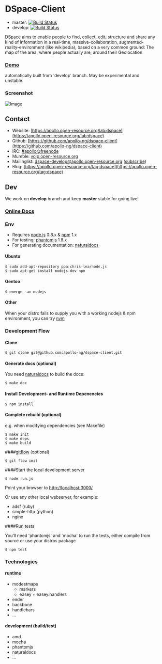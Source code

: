# DSpace-Client

* master: [![Build Status](https://travis-ci.org/apollo-ng/dspace-client.png?branch=master)](https://travis-ci.org/apollo-ng/dspace-client)
* develop: [![Build Status](https://travis-ci.org/apollo-ng/dspace-client.png?branch=develop)](https://travis-ci.org/apollo-ng/dspace-client)

DSpace aims to enable people to find, collect, edit, structure and share any kind of information
in a real-time, massive-collaboration, augmented-reality-environment (like wikipedia),
based on a very common ground: The map of the area, where people actually are, around their Geolocation.

### [Demo](http://dspace-develop.open-resource.org/)
automatically built from 'develop' branch. May be experimental and unstable.

### Screenshot

![Image](https://apollo.open-resource.org/_media/lab:screenshot-dspace-develop.jpg)

## Contact

* Website: [https://apollo.open-resource.org/lab:dspace](https://apollo.open-resource.org/lab:dspace)
* Github: [https://github.com/apollo-ng/dspace-client](https://github.com/apollo-ng/dspace-client)
* IRC: [#apollo@freenode](http://webchat.freenode.net?channels=apollo)
* Mumble: [voip.open-resource.org](mumble://voip.open-resource.org)
* Mailinglist: [dspace-develop@apollo.open-resource.org](mailto://dspace-develop@apollo.open-resource.org) ([subscribe](mailto://dspace-develop-subscribe@apollo.open-resource.org))
* Blog: [https://apollo.open-resource.org/tag:dspace](https://apollo.open-resource.org/tag:dspace)

## Dev

We work on **develop** branch and keep **master** stable for going live!

### [Online Docs](http://dspace-develop.open-resource.org/doc/)

### Env

* Requires [node.js](http://nodejs.org/) 0.8.x & [npm](https://npmjs.org/) 1.x
* For testing: [phantomjs](http://phantomjs.org/) 1.8.x
* For generating documentation: [naturaldocs](http://naturaldocs.org/) 

#### Ubuntu

    $ sudo add-apt-repository ppa:chris-lea/node.js
    $ sudo apt-get install nodejs-dev npm

#### Gentoo

    $ emerge -av nodejs

#### Other

When your distro fails to supply you with a working nodejs & npm
environment, you can try [nvm](https://github.com/creationix/nvm)

### Development Flow

#### Clone

    $ git clone git@github.com:apollo-ng/dspace-client.git

#### Generate docs (optional)

You need [naturaldocs](http://naturaldocs.org/) to build the docs:

    $ make doc

#### Install Development- and Runtime Depenencies

    $ npm install

#### Complete rebuild (optional)
e.g. when modifying dependencies
(see Makefile)

    $ make init
    $ make deps
    $ make build
    

####[gitflow](https://github.com/nvie/gitflow) (optional)

    $ git flow init

####Start the local development server

    $ node run.js

Point your browser to [http://localhost:3000/](http://localhost:3000/)

Or use any other local webserver, for example:

* adsf (ruby)
* simple-http (python)
* nginx

####Run tests

You'll need 'phantomjs' and 'mocha' to run the tests, either compile from source or use your distros package

    $ npm test

### Technologies

#### runtime
* modestmaps
  * markers
  * easey + easey.handlers
* ender
* backbone
* handlebars
* ...

#### development (build/test)
* amd
* mocha
* phantomjs
* naturaldocs
* ...
